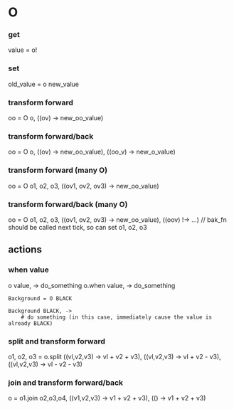 # O
### get
value = o!

### set
old_value = o new_value

### transform forward
oo = O o, ((ov) -> new_oo_value)

### transform forward/back
oo = O o, ((ov) -> new_oo_value), ((oo_v) -> new_o_value)

### transform forward (many O)
oo = O o1, o2, o3, ((ov1, ov2, ov3) -> new_oo_value)

### transform forward/back (many O)
oo = O o1, o2, o3, ((ov1, ov2, ov3) -> new_oo_value), ((oov) !-> ...)
// bak_fn should be called next tick, so can set o1, o2, o3

## actions

### when value
o value, -> do_something
o.when value, -> do_something

```
Background = O BLACK

Background BLACK, ->
    # do something (in this case, immediately cause the value is already BLACK)
```

### split and transform forward
o1, o2, o3 = o.split ((vl,v2,v3) -> vl + v2 + v3), ((vl,v2,v3) -> vl + v2 - v3), ((vl,v2,v3) -> vl - v2 - v3)

### join and transform forward/back
o = o1.join o2,o3,o4, ((v1,v2,v3) -> v1 + v2 + v3), (() -> v1 + v2 + v3)
